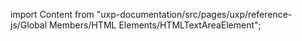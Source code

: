 
import Content from "uxp-documentation/src/pages/uxp/reference-js/Global Members/HTML Elements/HTMLTextAreaElement";

<Content query="product=xd"/>

